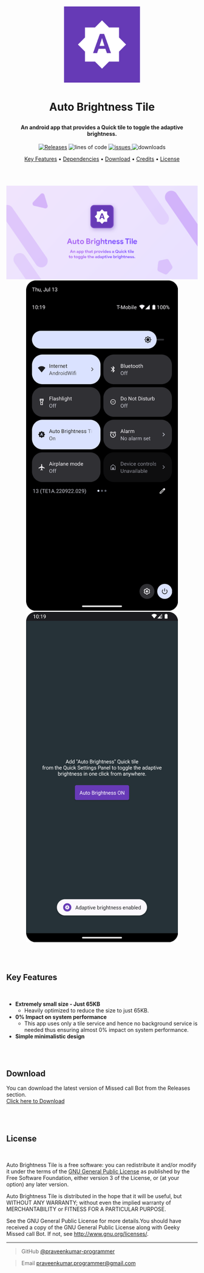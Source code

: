 <h1 align="center">
  <a href="https://github.com/praveenkumar-programmer/AutoBrightnessTile"><img src="https://github.com/praveenkumar-programmer/AutoBrightnessTile/blob/main/icon-playstore.png?raw=true" alt="Auto Brightness Tile" width="200" style="margin-bottom:0.3cm"></a>
	
  **Auto Brightness Tile**
</h1>

<h4 align="center">An android app that provides a Quick tile to toggle the adaptive brightness.</h4>

<p align="center">
         
  <a href="https://github.compraveenkumar-programmer/AutoBrightnessTile/releases">
 <img src="https://img.shields.io/github/v/release/praveenkumar-programmer/AutoBrightnessTile?color=limegreen"
         alt="Releases"></a>
         
  <img src="https://img.shields.io/tokei/lines/github/praveenkumar-programmer/AutoBrightnessTile?color=dodgerblue" alt="lines of code">
  
  
  <a href="https://github.com/praveenkumar-programmer/AutoBrightnessTile/issues">
      <img src="https://img.shields.io/github/issues/praveenkumar-programmer/AutoBrightnessTile?color=blueviolet" alt="issues">
  </a>
  
  <img src="https://img.shields.io/github/downloads/praveenkumar-programmer/AutoBrightnessTile/total?color=mediumvioletred" alt="downloads">
 

<p align="center">
  <a href="#key-features">Key Features</a> •
  <a href="#dependencies">Dependencies</a> •
  <a href="#download">Download</a> •
  <a href="#credits">Credits</a> •
  <a href="#license">License</a>
</p>

<br>
<br>

<p align="center">
<img src="https://github.com/praveenkumar-programmer/AutoBrightnessTile/blob/main/Auto Brightness tile.png?raw=true" alt="screenshot1" width="1080">
<img src="https://github.com/praveenkumar-programmer/AutoBrightnessTile/blob/main/port 1.png?raw=true" alt="screenshot1" width="400">
<img src="https://github.com/praveenkumar-programmer/AutoBrightnessTile/blob/main/port 2.png?raw=true" alt="screenshot2" width="400">
</p>

<br>
<br>


## Key Features

<br>

* **Extremely small size - Just 65KB**
  - Heavily optimized to reduce the size to just 65KB.
* **0% Impact on system performance**  
	- This app uses only a tile service and hence no background service is needed thus ensuring almost 0% impact on system performance.
* **Simple minimalistic design**

<br>
<br>


## Download

You can download the latest version of Missed call Bot from the Releases section.                                                                                   
[Click here to Download](https://github.com/praveenkumar-programmer/AutoBrightnessTile/releases/download/v1.0/message.bot.apk)

<br>
<br>


## License

<br>

Auto Brightness Tile is a free software: you can redistribute it and/or modify it under the terms of the [GNU General Public License](https://www.gnu.org/licenses/gpl-3.0.en.html) as published by the Free Software Foundation, either version 3 of the License, or (at your option) any later version.

Auto Brightness Tile is distributed in the hope that it will be useful, but WITHOUT ANY WARRANTY; without even the implied warranty of MERCHANTABILITY or FITNESS FOR A PARTICULAR PURPOSE.

See the GNU General Public License for more details.You should have received a copy of the GNU General Public License along with Geeky Missed call Bot. If not, see http://www.gnu.org/licenses/.

---

> GitHub [@praveenkumar-programmer](https://github.com/praveenkumar-programmer)

> Email [praveenkumar.programmer@gmail.com](https://https://mail.google.com/)

<br>
<br>
